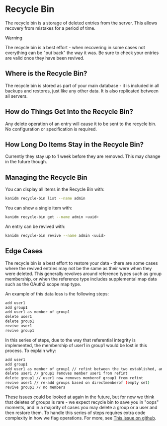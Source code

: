 # Recycle Bin

The recycle bin is a storage of deleted entries from the server. This allows recovery from mistakes
for a period of time.

> [!WARNING]
> The recycle bin is a best effort - when recovering in some cases not everything can be "put back" the way it was. Be sure to check your entries are valid once they have been revived.

## Where is the Recycle Bin?

The recycle bin is stored as part of your main database - it is included in all backups and
restores, just like any other data. It is also replicated between all servers.

## How do Things Get Into the Recycle Bin?

Any delete operation of an entry will cause it to be sent to the recycle bin. No configuration or
specification is required.

## How Long Do Items Stay in the Recycle Bin?

Currently they stay up to 1 week before they are removed. This may change in the future though.

## Managing the Recycle Bin

You can display all items in the Recycle Bin with:

```bash
kanidm recycle-bin list --name admin
```

You can show a single item with:

```bash
kanidm recycle-bin get --name admin <uuid>
```

An entry can be revived with:

```bash
kanidm recycle-bin revive --name admin <uuid>
```

## Edge Cases

The recycle bin is a best effort to restore your data - there are some cases where the revived
entries may not be the same as their were when they were deleted. This generally revolves around
reference types such as group membership, or when the reference type includes supplemental map data
such as the OAuth2 scope map type.

An example of this data loss is the following steps:

```bash
add user1
add group1
add user1 as member of group1
delete user1
delete group1
revive user1
revive group1
```

In this series of steps, due to the way that referential integrity is implemented, the membership of
user1 in group1 would be lost in this process. To explain why:

```bash
add user1
add group1
add user1 as member of group1 // refint between the two established, and memberof added
delete user1 // group1 removes member user1 from refint
delete group1 // user1 now removes memberof group1 from refint
revive user1 // re-add groups based on directmemberof (empty set)
revive group1 // no members
```

These issues could be looked at again in the future, but for now we think that deletes of groups is
rare - we expect recycle bin to save you in "oops" moments, and in a majority of cases you may
delete a group or a user and then restore them. To handle this series of steps requires extra code
complexity in how we flag operations. For more, see
[This issue on github](https://github.com/kanidm/kanidm/issues/177).

